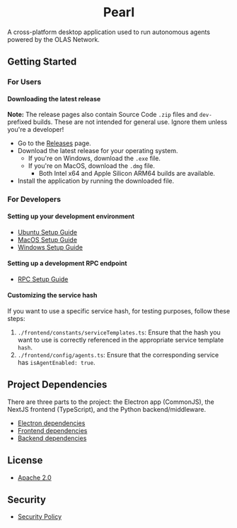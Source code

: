 <h1 align="center">
<b>Pearl</b>
</h1>

A cross-platform desktop application used to run autonomous agents powered by the OLAS Network.

## Getting Started

### For Users

#### Downloading the latest release

**Note:** The release pages also contain Source Code `.zip` files and `dev-` prefixed builds. These are not intended for general use. Ignore them unless you're a developer!

- Go to the [Releases](https://github.com/valory-xyz/olas-operate-middleware/releases) page.
- Download the latest release for your operating system.
  - If you're on Windows, download the `.exe` file.
  - If you're on MacOS, download the `.dmg` file.
    - Both Intel x64 and Apple Silicon ARM64 builds are available.
- Install the application by running the downloaded file.

### For Developers

#### Setting up your development environment

- [Ubuntu Setup Guide](docs/dev/ubuntu-setup.md)
- [MacOS Setup Guide](docs/dev/macos-setup.md)
- [Windows Setup Guide](docs/dev/windows-setup.md)

#### Setting up a development RPC endpoint

- [RPC Setup Guide](docs/dev/rpcs.md)

#### Customizing the service hash

If you want to use a specific service hash, for testing purposes, follow these steps:

1. `./frontend/constants/serviceTemplates.ts`: Ensure that the hash you want to use is correctly referenced in the appropriate service template `hash`.
2. `./frontend/config/agents.ts`: Ensure that the corresponding service has `isAgentEnabled: true`.

## Project Dependencies

There are three parts to the project: the Electron app (CommonJS), the NextJS frontend (TypeScript), and the Python backend/middleware.

- [Electron dependencies](package.json)
- [Frontend dependencies](package.json)
- [Backend dependencies](backend/pyproject.toml)

## License

- [Apache 2.0](LICENSE)

## Security

- [Security Policy](SECURITY.md)
